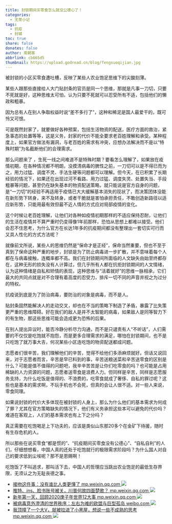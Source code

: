 ```yaml
---
title: 封锁期间买零食怎么就没公德心了！
categories: 
  - 无常小记
tags:
  - 抗疫
  - 封城
toc: true
share: false
donates: false
author: 南朝客
abbrlink: cb665d5
thumbnail: https://upload.godread.cn/blog/fengsuoqijian.jpg
---
```


<div class="description-text"><span class="text">被封锁的小区买零食遭吐槽，反映了某些人农业饱足思维下的尖酸刻薄。</span></div>

<!-- more -->

某些人跟那些直接给人大门贴封条的官员是同一个思维，那就是凡事一刀切，只要不死就是好，这种思维太可怕，认为只要不死就可以忍受所有不适，包括他们的懒政和粗暴。



因为总有人在别人争取权益时说“差不多行了”，这种和稀泥是国人最爱干的，既可怜又可恨。



可是既然封家了，就要做好各种预案，包括生活物资的配送，医疗方面的救治，紧急事态的处置等等，这是义务，封家的代价不能全要求老百姓理解和承受。某种程度上，如果官方做法有漏洞，与老百姓的需求有冲突，应想办法解决而不是以“特殊时期”为名截断他们的合理需求。



那么问题来了 ，生死一线之间难道不是特殊时期？要看怎么理解了，如果放在疫情初期，在各种情况都不明朗，没摸清病毒的脾性之前，一刀切可以是不得已而为之，用力过猛、调度不灵、手法生硬等问题都可以理解。但今天，在已积累了长期经验的情况下，如果还在出现过河不看路、用力过猛、调度失灵、处置失当、手段粗暴等问题，甚至仍在缺失基本的物资配送策略，就只能说是官方自身的问题，是“一刀切”的经验不再适用于疫情已大大缓解基本消失的现状了，而决策团体没能在新形势下转身，来不及转身，或者干脆就是害怕承担责任，不敢创造新路径以适应新形势，只能用最有效但最不近人情的方式应对局部疫情的变化。



这个时候让老百姓理解，让他们对各种如疫情初期那样的不适应保持忍耐，让他们的生活在疫情并不算严重时仍变得像1年前那样，恐怕从思想上都难以接受。他们会忍不住思考，为什么官方在长达1年多的抗疫期间都没有整理出一套切实可行而又具人性化的方式方法呢？



就像前文所说，某些人的思维仍然是“保命才是正经”，保命当然重要，但也不至于真到了保命这种严重的地步，封锁是为了防止病毒进一步扩散，并不意味着每个人都在与病毒接触，连概率都不高。我们在封锁期间所面临的人文缺失由始至终都存在，这种无形的损失没有人计算过，但几乎所有人都在抗拒封锁期间的人文情绪，认为这种情绪是自私和矫情的表现，这种思维与“活着就好”的思维一脉相承，它们最大的共同点就是对不合理有着高度的忍受力，排斥一切不同的声音并视之为过分的特权。



抗疫说到底是为了防治病毒，要防治的对象是病毒，而不是人。



贴封条固然能解决人的走动交叉，却也在不当的策略下制造了矛盾，暴露了比失策更严重的思维障碍。好在我们的敌人是并不太智能的病毒，如果敌人是同等智力下的有生物，那这些思维可能会造成更为恐怖的后果。



在别人提出异议时，能否冷静分析尽力沟通，而不是只谴责有人“不听话”，人们需要的不仅仅是吃饱就不抱怨，而是更多合理需求的满足，哪怕在封锁期间，也不是只吃饱了就万事大吉，何况某些小区连吃饱的物资配送都成问题。



志愿者们很辛苦，我们理解他们的辛苦，觉得不给他们多添麻烦就好。但话又说回来，对于志愿者而言，辛苦是早已料到的事，辛苦送粮送菜和辛苦送零食的区别是什么？可能是值不值得的问题吧，我辛辛苦苦是让你们吃零食的吗？也可能是占用稀缺的人力资源的问题，志愿者送零食是浪费人力。但同样是辛苦，同样是志愿服务支持，为什么吃饭是值得的、不浪费的，吃零食就成了奢侈、自私的罪过呢？这些也是基本的需求啊，不玩手机也不会死，但真的会让人很不适。对一些人来说，零食同理。



如果说封锁的代价大多体现在被封锁的人身上，那么为什么他们的基本需求为何成了罪？尤其在官方策略缺失的情况下，他们有义务承担这些本可以避免的代价吗？难道在客观上，人们的基本需求也有上下之分吗？



真正需要在吃饱喝足上下功夫的，应该是类似山东那20多个在金矿下待援，随时有生存危机的人。



所以那些在说买零食“都是惯的”、“抗疫期间买零食没有公德心”、“自私自利”的人们，仔细想想看，中国人真的还处于吃饱就行的极限需求阶段吗？为什么国人对自己的要求低到尘埃呢？那不是恩赐啊！



吃饱饭了不叫追求，那叫活下去，中国人的哲理应当跳出农业饱足的最低生存界限，无须认之为无耻丧德之事。



<div class="recommend-list">
	<ul>
        <li>
			<a href="https://mp.weixin.qq.com/s?__biz=MzIzNDE5MTQ4Mw==&mid=2655637983&idx=1&sn=8542d003d85068ec01f8858e549e88a0&chksm=f3475ecbc430d7dd9d51f9e7d6901d50c624c8b9442cb6a07e977aab72e04ecb28d1ce4aeb98&token=189716472&lang=zh_CN#rd" target="_blank">
				<span>接吻这件事：没有谁比人类更懂了</span>
				<span>mp.weixin.qq.com</span>
			</a>
			<img src="https://upload.godread.cn/blog/jiewenzhejian.jpg"/>
		</li>
        <li>
			<a href="https://mp.weixin.qq.com/s?__biz=MzIzNDE5MTQ4Mw==&mid=2655637975&idx=1&sn=0b2db48571732cdf21e893d2ab410ff9&chksm=f3475ec3c430d7d5fccce6ea4d23458244a08fa87ff16281e8e61657dc03eba292225a1b2672&token=189716472&lang=zh_CN#rd" target="_blank">
				<span>推特、ins、脸书账号被关，川普何故四面楚歌？</span>
				<span>mp.weixin.qq.com</span>
			</a>
			<img src="https://upload.godread.cn/blog/twitterins.jpg"/>
		</li>
        <li>
			<a href="https://mp.weixin.qq.com/s?__biz=MzIzNDE5MTQ4Mw==&mid=2655637575&idx=1&sn=288fe2e824db1966b7b47b6b986abebd&chksm=f3475f53c430d6450851585a3f6ffa2acb1993b126c9cdba5edeb02e4359700696448b0f825b&token=1565060228&lang=zh_CN#rd" target="_blank">
				<span>新年第一天，回顾2020庚子年世界12大事</span>
				<span>mp.weixin.qq.com</span>
			</a>
			<img src="https://upload.godread.cn/blog/xinniandiyi.jpg"/>
		</li>
        <li>
			<a href="https://weibo.com/ttarticle/p/show?id=2309404588270804664326" target="_blank">
				<span>被病毒意外澄清的世界秩序：左右为难的欧盟与巨型孤岛</span>
				<span>weibo.com</span>
			</a>
            <img src="https://upload.godread.cn/blog/beibingduyi.jpg"/>
		</li>
        <li>
			<a href="https://mp.weixin.qq.com/s?__biz=MzIzNDE5MTQ4Mw==&mid=2655637679&idx=1&sn=f5aefe6d28886e763b4b8faa40162ee7&chksm=f3475fbbc430d6adf6b2921b01d8336736de546ecb5fb4c38f18e8d9e6407787adbf58b1602b&token=1456400513&lang=zh_CN#rd" target="_blank">
				<span>我顶撞了一个大V，就被拉进了小黑屋，想说一些不成熟的思考</span>
				<span>mp.weixin.qq.com</span>
			</a>
			<img src="https://upload.godread.cn/blog/wodingzhuangle.jpg"/> 
		</li>
	</ul>
</div>
